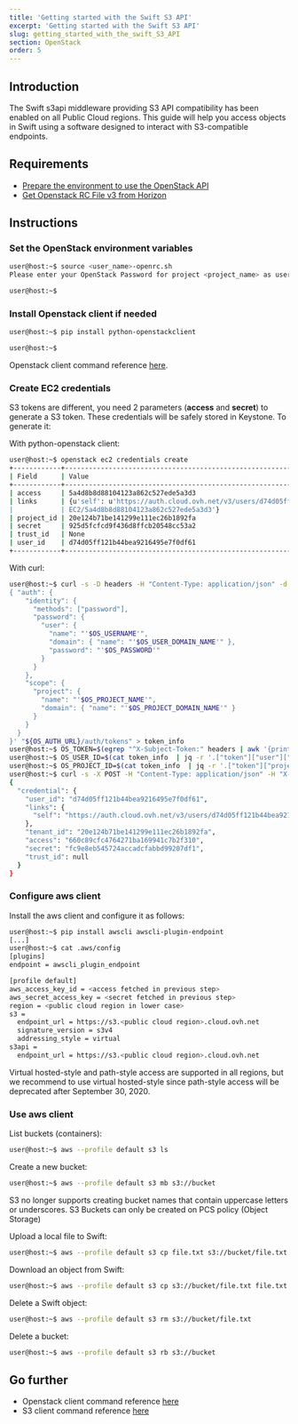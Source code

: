 ```yaml
---
title: 'Getting started with the Swift S3 API'
excerpt: 'Getting started with the Swift S3 API'
slug: getting_started_with_the_swift_S3_API
section: OpenStack
order: 5
---
```


## Introduction

The Swift s3api middleware providing S3 API compatibility has been enabled on all Public Cloud regions.
This guide will help you access objects in Swift using a software designed to interact with S3-compatible endpoints.


## Requirements

- [Prepare the environment to use the OpenStack API](../prepare_the_environment_for_using_the_openstack_api/)
- [Get Openstack RC File v3 from Horizon](../access_and_security_in_horizon/)

## Instructions

### Set the OpenStack environment variables

```bash
user@host:~$ source <user_name>-openrc.sh
Please enter your OpenStack Password for project <project_name> as user <user_name>:

user@host:~$
```

### Install Openstack client if needed

```bash
user@host:~$ pip install python-openstackclient

user@host:~$
```

Openstack client command reference [here](https://docs.openstack.org/python-openstackclient/latest/).

### Create EC2 credentials

S3 tokens are different, you need 2 parameters (**access** and **secret**) to generate a S3 token.
These credentials will be safely stored in Keystone. To generate it:

With python-openstack client:

```bash
user@host:~$ openstack ec2 credentials create
+------------+----------------------------------------------------------------------------------------------------------------------------+
| Field      | Value                                                                                                                      |
+------------+----------------------------------------------------------------------------------------------------------------------------+
| access     | 5a4d8b8d88104123a862c527ede5a3d3                                                                                           |
| links      | {u'self': u'https://auth.cloud.ovh.net/v3/users/d74d05ff121b44bea9216495e7f0df61/credentials/OS-                     |
|            | EC2/5a4d8b8d88104123a862c527ede5a3d3'}                                                                                     |
| project_id | 20e124b71be141299e111ec26b1892fa                                                                                           |
| secret     | 925d5fcfcd9f436d8ffcb20548cc53a2                                                                                           |
| trust_id   | None                                                                                                                       |
| user_id    | d74d05ff121b44bea9216495e7f0df61                                                                                           |
+------------+----------------------------------------------------------------------------------------------------------------------------+
```

With curl:

```bash
user@host:~$ curl -s -D headers -H "Content-Type: application/json" -d '
{ "auth": {
    "identity": {
      "methods": ["password"],
      "password": {
        "user": {
          "name": "'$OS_USERNAME'",
          "domain": { "name": "'$OS_USER_DOMAIN_NAME'" },
          "password": "'$OS_PASSWORD'"
        }
      }
    },
    "scope": {
      "project": {
        "name": "'$OS_PROJECT_NAME'",
        "domain": { "name": "'$OS_PROJECT_DOMAIN_NAME'" }
      }
    }
  }
}' "${OS_AUTH_URL}/auth/tokens" > token_info
user@host:~$ OS_TOKEN=$(egrep "^X-Subject-Token:" headers | awk '{print $2}')
user@host:~$ OS_USER_ID=$(cat token_info  | jq -r '.["token"]["user"]["id"]')
user@host:~$ OS_PROJECT_ID=$(cat token_info  | jq -r '.["token"]["project"]["id"]')
user@host:~$ curl -s -X POST -H "Content-Type: application/json" -H "X-Auth-Token: $OS_TOKEN" -d '{"tenant_id": "$OS_PROJECT_ID"}' "${OS_AUTH_URL}/users/${OS_USER_ID}/credentials/OS-EC2" | jq .
{
  "credential": {
    "user_id": "d74d05ff121b44bea9216495e7f0df61",
    "links": {
      "self": "https://auth.cloud.ovh.net/v3/users/d74d05ff121b44bea9216495e7f0df61/credentials/OS-EC2/660c89cfc4764271ba169941c7b2f310"
    },
    "tenant_id": "20e124b71be141299e111ec26b1892fa",
    "access": "660c89cfc4764271ba169941c7b2f310",
    "secret": "fc9e8eb545724accadcfabbd99207df1",
    "trust_id": null
  }
}
```

### Configure aws client

Install the aws client and configure it as follows:

```bash
user@host:~$ pip install awscli awscli-plugin-endpoint
[...]
user@host:~$ cat .aws/config
[plugins]
endpoint = awscli_plugin_endpoint

[profile default]
aws_access_key_id = <access fetched in previous step>
aws_secret_access_key = <secret fetched in previous step>
region = <public cloud region in lower case>
s3 =
  endpoint_url = https://s3.<public cloud region>.cloud.ovh.net
  signature_version = s3v4
  addressing_style = virtual
s3api =
  endpoint_url = https://s3.<public cloud region>.cloud.ovh.net
```

Virtual hosted-style and path-style access are supported in all regions, but we recommend to use virtual hosted-style since path-style access will be deprecated after September 30, 2020.

### Use aws client

List buckets (containers):

```bash
user@host:~$ aws --profile default s3 ls
```

Create a new bucket:

```bash
user@host:~$ aws --profile default s3 mb s3://bucket
```
S3 no longer supports creating bucket names that contain uppercase letters or underscores.
S3 Buckets can only be created on PCS policy (Object Storage)

Upload a local file to Swift:

```bash
user@host:~$ aws --profile default s3 cp file.txt s3://bucket/file.txt
```

Download an object from Swift:

```bash
user@host:~$ aws --profile default s3 cp s3://bucket/file.txt file.txt
```

Delete a Swift object:

```bash
user@host:~$ aws --profile default s3 rm s3://bucket/file.txt
```

Delete a bucket:

```bash
user@host:~$ aws --profile default s3 rb s3://bucket
```

## Go further

- Openstack client command reference [here](https://docs.openstack.org/python-openstackclient/latest/)
- S3 client command reference [here](https://docs.aws.amazon.com/cli/latest/reference/s3/index.html)
